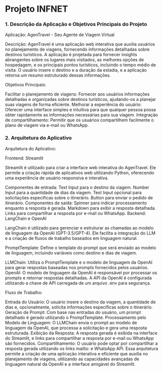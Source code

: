 # Projeto INFNET

### 1. Descrição da Aplicação e Objetivos Principais do Projeto
Aplicação: AgenTravel - Seu Agente de Viagem Virtual

Descrição:
AgenTravel é uma aplicação web interativa que auxilia usuários no planejamento de viagens, fornecendo informações detalhadas sobre destinos turísticos. A aplicação é projetada para fornecer insights abrangentes sobre os lugares mais visitados, as melhores opções de hospedagem, e os principais pontos turísticos, incluindo o tempo médio de visita. O usuário insere o destino e a duração da estadia, e a aplicação retorna um resumo estruturado dessas informações.

Objetivos Principais:

Facilitar o planejamento de viagens: Fornecer aos usuários informações detalhadas e organizadas sobre destinos turísticos, ajudando-os a planejar suas viagens de forma eficiente.
Melhorar a experiência do usuário: Oferecer uma interface simples e intuitiva para que qualquer pessoa possa obter rapidamente as informações necessárias para sua viagem.
Integração de compartilhamento: Permitir que os usuários compartilhem facilmente o plano de viagem via e-mail ou WhatsApp.

### 2. Arquitetura do Aplicativo
Arquitetura do Aplicativo:

Frontend: Streamlit

Streamlit é utilizado para criar a interface web interativa do AgenTravel. Ele permite a criação rápida de aplicativos web utilizando Python, oferecendo uma experiência de usuário responsiva e interativa.

Componentes de entrada:
Text Input para o destino da viagem.
Number Input para a quantidade de dias da viagem.
Text Input opcional para solicitações específicas sobre o itinerário.
Button para enviar o pedido de itinerário.
Componentes de saída:
Spinner para indicar processamento enquanto a resposta é gerada.
Markdown para exibir a resposta detalhada.
Links para compartilhar a resposta por e-mail ou WhatsApp.
Backend: LangChain e OpenAI

LangChain é utilizado para gerenciar e estruturar as chamadas ao modelo de linguagem da OpenAI (GPT-3.5/GPT-4). Ele facilita a integração do LLM e a criação de fluxos de trabalho baseados em linguagem natural.

PromptTemplate: Define o template do prompt que será enviado ao modelo de linguagem, incluindo variáveis como destino e dias de viagem.

LLMChain: Utiliza o PromptTemplate e o modelo de linguagem da OpenAI para gerar respostas baseadas nos prompts fornecidos pelos usuários.
OpenAI: O modelo de linguagem da OpenAI é responsável por processar os prompts e retornar respostas detalhadas. A API da OpenAI é configurada utilizando a chave de API carregada de um arquivo .env para segurança.

Fluxo de Trabalho:

Entrada do Usuário: O usuário insere o destino da viagem, a quantidade de dias e, opcionalmente, solicita informações específicas sobre o itinerário.
Geração de Prompt: Com base nas entradas do usuário, um prompt detalhado é gerado utilizando o PromptTemplate.
Processamento pelo Modelo de Linguagem: O LLMChain envia o prompt ao modelo de linguagem da OpenAI, que processa a solicitação e gera uma resposta estruturada.
Exibição da Resposta: A resposta gerada é exibida na interface do Streamlit, e links para compartilhar a resposta por e-mail ou WhatsApp são fornecidos.
Compartilhamento: O usuário pode optar por compartilhar a resposta gerada utilizando os links mailto: e WhatsApp API.
Essa arquitetura permite a criação de uma aplicação interativa e eficiente que auxilia no planejamento de viagens, utilizando as capacidades avançadas de linguagem natural da OpenAI e a interface amigável do Streamlit.
